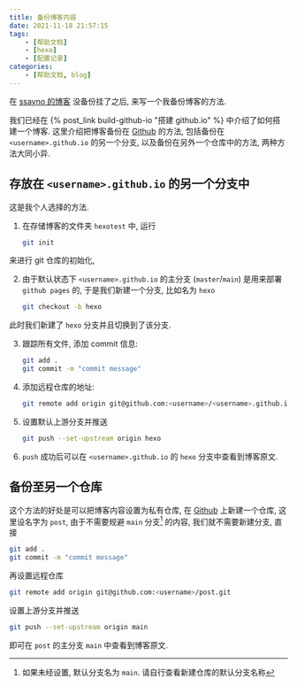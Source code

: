 ```yaml
---
title: 备份博客内容
date: 2021-11-18 21:57:15
tags:
    - [帮助文档]
    - [hexo]
    - [配置记录]
categories:
    - [帮助文档, blog]
---
```


在 [ssayno 的博客](https://ssayno.github.io) 没备份挂了之后, 来写一个我备份博客的方法.

<!-- more -->

我们已经在 {% post_link build-github-io "搭建 github.io" %} 中介绍了如何搭建一个博客. 这里介绍把博客备份在 [Github](https://github.com) 的方法, 包括备份在 `<username>.github.io` 的另一个分支, 以及备份在另外一个仓库中的方法, 两种方法大同小异.

## 存放在 `<username>.github.io` 的另一个分支中

这是我个人选择的方法.

1. 在存储博客的文件夹 `hexotest` 中, 运行

    ```bash
    git init
    ```

来进行 git 仓库的初始化,

2. 由于默认状态下 `<username>.github.io` 的主分支 (`master`/`main`) 是用来部署 `github pages` 的, 于是我们新建一个分支, 比如名为 `hexo`

    ```bash
    git checkout -b hexo
    ```

此时我们新建了 `hexo` 分支并且切换到了该分支. 

3. 跟踪所有文件, 添加 commit 信息:

    ```bash
    git add .
    git commit -m "commit message"
    ```

4. 添加远程仓库的地址:

    ```bash
    git remote add origin git@github.com:<username>/<username>.github.io.git
    ```

5. 设置默认上游分支并推送

    ```bash
    git push --set-upstream origin hexo
    ```

6. `push` 成功后可以在 `<username>.github.io` 的 `hexo` 分支中查看到博客原文.

## 备份至另一个仓库

这个方法的好处是可以把博客内容设置为私有仓库, 在 [Github](https://github.com) 上新建一个仓库, 这里设名字为 `post`, 由于不需要规避 `main` 分支[^1] 的内容, 我们就不需要新建分支, 直接

```bash
git add .
git commit -m "commit message"
```

再设置远程仓库

```bash
git remote add origin git@github.com:<username>/post.git
```

设置上游分支并推送

```bash
git push --set-upstream origin main
```

即可在 `post` 的主分支 `main` 中查看到博客原文.

[^1]: 如果未经设置, 默认分支名为 `main`. 请自行查看新建仓库的默认分支名称

